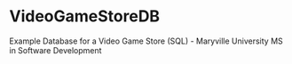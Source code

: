 # VideoGameStoreDB
Example Database for a Video Game Store (SQL) - Maryville University MS in Software Development
